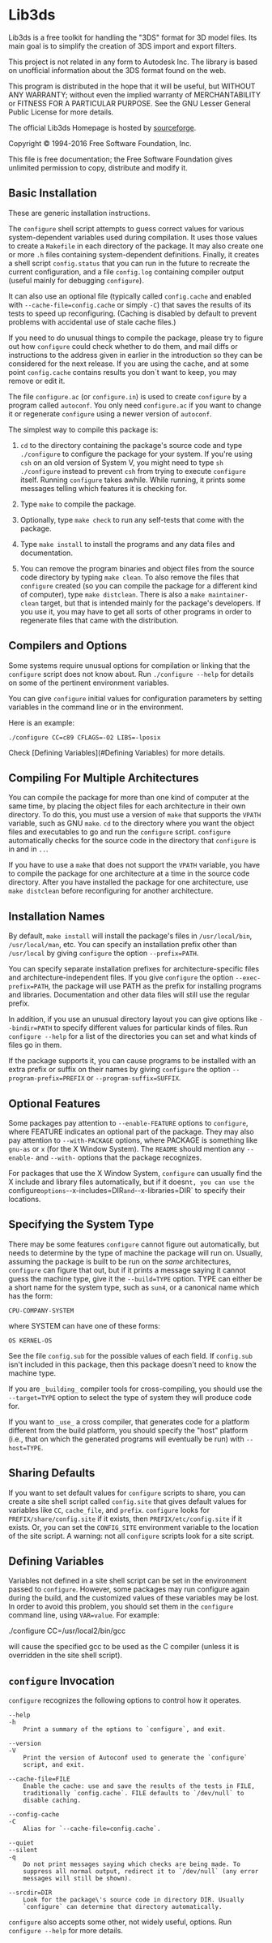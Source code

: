 # Lib3ds

Lib3ds is a free toolkit for handling the "3DS" format for 3D model files. 
Its main goal is to simplify the creation of 3DS import and export filters. 

This project is not related in any form to Autodesk Inc. The library is based on unofficial information about the 3DS format found on the web. 
 
This program is distributed in the hope that it will be useful, but WITHOUT ANY WARRANTY; without even the implied warranty of MERCHANTABILITY or FITNESS FOR A PARTICULAR PURPOSE. See the GNU Lesser General Public License for more details.

The official Lib3ds Homepage is hosted by [sourceforge](http://lib3ds.sourceforge.net).
 

Copyright &copy; 1994-2016 Free Software Foundation, Inc.

This file is free documentation; the Free Software Foundation gives unlimited permission to copy, distribute and modify it.

## Basic Installation

These are generic installation instructions.

The `configure` shell script attempts to guess correct values for various system-dependent variables used during compilation. It uses those values to create a `Makefile` in each directory of the package. It may also create one or more `.h` files containing system-dependent definitions. Finally, it creates a shell script `config.status` that you can run in the future to recreate the current configuration, and a file `config.log` containing compiler output (useful mainly for debugging `configure`).

It can also use an optional file (typically called `config.cache` and enabled with `--cache-file=config.cache` or simply `-C`) that saves the results of its tests to speed up reconfiguring. (Caching is disabled by default to prevent problems with accidental use of stale cache files.)

If you need to do unusual things to compile the package, please try to figure out how `configure` could check whether to do them, and mail diffs or instructions to the address given in earlier in the introduction so they can be considered for the next release. If you are using the cache, and at some point `config.cache` contains results you don`t want to keep, you may remove or edit it.

The file `configure.ac` (or `configure.in`) is used to create `configure` by a program called `autoconf`. You only need `configure.ac` if you want to change it or regenerate `configure` using a newer version of `autoconf`. 

The simplest way to compile this package is:

 1. `cd` to the directory containing the package's source code and type `./configure` to configure the package for your system. If you're using `csh` on an old version of System V, you might need to type `sh ./configure` instead to prevent `csh` from trying to execute `configure` itself.
    Running `configure` takes awhile. While running, it prints some messages telling which features it is checking for.

 2. Type `make` to compile the package.

 3. Optionally, type `make check` to run any self-tests that come with
 the package.

 4. Type `make install` to install the programs and any data files and
 documentation.

 5. You can remove the program binaries and object files from the source code directory by typing `make clean`. To also remove the files that `configure` created (so you can compile the package for a different kind of computer), type `make distclean`. There is also a `make maintainer-clean` target, but that is intended mainly for the package's developers. If you use it, you may have to get all sorts of other programs in order to regenerate files that came with the distribution.

## Compilers and Options

Some systems require unusual options for compilation or linking that the `configure` script does not know about. Run `./configure --help` for details on some of the pertinent environment variables.

You can give `configure` initial values for configuration parameters by setting variables in the command line or in the environment.

Here is an example:

```shell
./configure CC=c89 CFLAGS=-O2 LIBS=-lposix
```

Check [Defining Variables](#Defining Variables) for more details.

## Compiling For Multiple Architectures

You can compile the package for more than one kind of computer at the
same time, by placing the object files for each architecture in their
own directory. To do this, you must use a version of `make` that
supports the `VPATH` variable, such as GNU `make`. `cd` to the
directory where you want the object files and executables to go and run
the `configure` script. `configure` automatically checks for the
source code in the directory that `configure` is in and in `..`.

If you have to use a `make` that does not support the `VPATH`
variable, you have to compile the package for one architecture at a
time in the source code directory. After you have installed the
package for one architecture, use `make distclean` before reconfiguring
for another architecture.

## Installation Names

By default, `make install` will install the package's files in
`/usr/local/bin`, `/usr/local/man`, etc. You can specify an
installation prefix other than `/usr/local` by giving `configure` the
option `--prefix=PATH`.

You can specify separate installation prefixes for
architecture-specific files and architecture-independent files. If you
give `configure` the option `--exec-prefix=PATH`, the package will use
PATH as the prefix for installing programs and libraries.
Documentation and other data files will still use the regular prefix.

In addition, if you use an unusual directory layout you can give
options like `--bindir=PATH` to specify different values for particular
kinds of files. Run `configure --help` for a list of the directories
you can set and what kinds of files go in them.

If the package supports it, you can cause programs to be installed
with an extra prefix or suffix on their names by giving `configure` the
option `--program-prefix=PREFIX` or `--program-suffix=SUFFIX`.

## Optional Features

Some packages pay attention to `--enable-FEATURE` options to
`configure`, where FEATURE indicates an optional part of the package.
They may also pay attention to `--with-PACKAGE` options, where PACKAGE
is something like `gnu-as` or `x` (for the X Window System). The
`README` should mention any `--enable-` and `--with-` options that the
package recognizes.

For packages that use the X Window System, `configure` can usually
find the X include and library files automatically, but if it doesn`t,
you can use the `configure` options `--x-includes=DIR` and
`--x-libraries=DIR` to specify their locations.

## Specifying the System Type

There may be some features `configure` cannot figure out
automatically, but needs to determine by the type of machine the package
will run on. Usually, assuming the package is built to be run on the
_same_ architectures, `configure` can figure that out, but if it prints
a message saying it cannot guess the machine type, give it the
`--build=TYPE` option. TYPE can either be a short name for the system
type, such as `sun4`, or a canonical name which has the form:

```
CPU-COMPANY-SYSTEM
```

where SYSTEM can have one of these forms:

```
OS KERNEL-OS
```

 See the file `config.sub` for the possible values of each field. If
`config.sub` isn't included in this package, then this package doesn't
need to know the machine type.

 If you are `_building_` compiler tools for cross-compiling, you should
use the `--target=TYPE` option to select the type of system they will
produce code for.

 If you want to `_use_` a cross compiler, that generates code for a
platform different from the build platform, you should specify the
"host" platform (i.e., that on which the generated programs will
eventually be run) with `--host=TYPE`.

## Sharing Defaults

 If you want to set default values for `configure` scripts to share,
you can create a site shell script called `config.site` that gives
default values for variables like `CC`, `cache_file`, and `prefix`.
`configure` looks for `PREFIX/share/config.site` if it exists, then
`PREFIX/etc/config.site` if it exists. Or, you can set the
`CONFIG_SITE` environment variable to the location of the site script.
A warning: not all `configure` scripts look for a site script.

## Defining Variables

 Variables not defined in a site shell script can be set in the
environment passed to `configure`. However, some packages may run
configure again during the build, and the customized values of these
variables may be lost. In order to avoid this problem, you should set
them in the `configure` command line, using `VAR=value`. For example:

 ./configure CC=/usr/local2/bin/gcc

will cause the specified gcc to be used as the C compiler (unless it is
overridden in the site shell script).

## `configure` Invocation

 `configure` recognizes the following options to control how it
operates.

``` shell
--help
-h
    Print a summary of the options to `configure`, and exit.

--version
-V
    Print the version of Autoconf used to generate the `configure`
    script, and exit.

--cache-file=FILE
    Enable the cache: use and save the results of the tests in FILE,
    traditionally `config.cache`. FILE defaults to `/dev/null` to
    disable caching.

--config-cache
-C
    Alias for `--cache-file=config.cache`.

--quiet
--silent
-q
    Do not print messages saying which checks are being made. To
    suppress all normal output, redirect it to `/dev/null` (any error
    messages will still be shown).

--srcdir=DIR
    Look for the package\'s source code in directory DIR. Usually
    `configure` can determine that directory automatically.
```

`configure` also accepts some other, not widely useful, options. Run
`configure --help` for more details.
